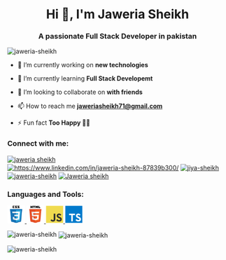 <h1 align="center">Hi 👋, I'm Jaweria Sheikh</h1>
<h3 align="center">A passionate Full Stack Developer in pakistan</h3>

<p align="left"> <img src="https://komarev.com/ghpvc/?username=jaweria-sheikh&label=Profile%20views&color=0e75b6&style=flat" alt="jaweria-sheikh" /> </p>

- 🔭 I’m currently working on **new technologies**

- 🌱 I’m currently learning **Full Stack Developemt**

- 👯 I’m looking to collaborate on **with friends**

- 📫 How to reach me **jaweriasheikh71@gmail.com**

- ⚡ Fun fact **Too Happy 🎉😊**

<h3 align="left">Connect with me:</h3>
<p align="left">
<a href="https://twitter.com/jaweria sheikh" target="blank"><img align="center" src="https://raw.githubusercontent.com/rahuldkjain/github-profile-readme-generator/master/src/images/icons/Social/twitter.svg" alt="jaweria sheikh" height="30" width="40" /></a>
<a href="https://linkedin.com/in/https://www.linkedin.com/in/jaweria-sheikh-87839b300/" target="blank"><img align="center" src="https://raw.githubusercontent.com/rahuldkjain/github-profile-readme-generator/master/src/images/icons/Social/linked-in-alt.svg" alt="https://www.linkedin.com/in/jaweria-sheikh-87839b300/" height="30" width="40" /></a>
<a href="https://fb.com/jiya-sheikh" target="blank"><img align="center" src="https://raw.githubusercontent.com/rahuldkjain/github-profile-readme-generator/master/src/images/icons/Social/facebook.svg" alt="jiya-sheikh" height="30" width="40" /></a>
<a href="https://instagram.com/jaweria-sheikh" target="blank"><img align="center" src="https://raw.githubusercontent.com/rahuldkjain/github-profile-readme-generator/master/src/images/icons/Social/instagram.svg" alt="jaweria-sheikh" height="30" width="40" /></a>
<a href="https://discord.gg/Jaweria sheikh" target="blank"><img align="center" src="https://raw.githubusercontent.com/rahuldkjain/github-profile-readme-generator/master/src/images/icons/Social/discord.svg" alt="Jaweria sheikh" height="30" width="40" /></a>
</p>

<h3 align="left">Languages and Tools:</h3>
<p align="left"> <a href="https://www.w3schools.com/css/" target="_blank" rel="noreferrer"> <img src="https://raw.githubusercontent.com/devicons/devicon/master/icons/css3/css3-original-wordmark.svg" alt="css3" width="40" height="40"/> </a> <a href="https://www.w3.org/html/" target="_blank" rel="noreferrer"> <img src="https://raw.githubusercontent.com/devicons/devicon/master/icons/html5/html5-original-wordmark.svg" alt="html5" width="40" height="40"/> </a> <a href="https://developer.mozilla.org/en-US/docs/Web/JavaScript" target="_blank" rel="noreferrer"> <img src="https://raw.githubusercontent.com/devicons/devicon/master/icons/javascript/javascript-original.svg" alt="javascript" width="40" height="40"/> </a> <a href="https://www.typescriptlang.org/" target="_blank" rel="noreferrer"> <img src="https://raw.githubusercontent.com/devicons/devicon/master/icons/typescript/typescript-original.svg" alt="typescript" width="40" height="40"/> </a> </p>

<p><img align="left" src="https://github-readme-stats.vercel.app/api/top-langs?username=jaweria-sheikh&show_icons=true&locale=en&layout=compact" alt="jaweria-sheikh" /></p>

<p>&nbsp;<img align="center" src="https://github-readme-stats.vercel.app/api?username=jaweria-sheikh&show_icons=true&locale=en" alt="jaweria-sheikh" /></p>

<p><img align="center" src="https://github-readme-streak-stats.herokuapp.com/?user=jaweria-sheikh&" alt="jaweria-sheikh" /></p>

